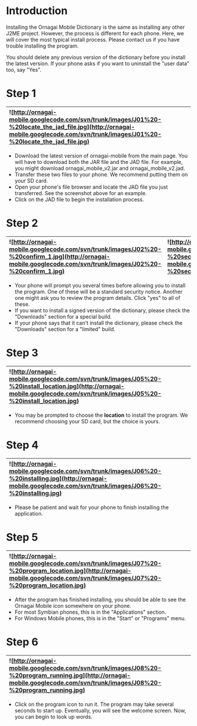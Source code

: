 # Introduction #

Installing the Ornagai Mobile Dictionary is the same as installing any other J2ME project. However, the process is different for each phone. Here, we will cover the most typical install process. Please contact us if you have trouble installing the program.

You should delete any previous version of the dictionary before you install the latest version. If your phone asks if you want to uninstall the "user data" too, say "Yes".


# Step 1 #

| ![http://ornagai-mobile.googlecode.com/svn/trunk/images/J01%20-%20locate_the_jad_file.jpg](http://ornagai-mobile.googlecode.com/svn/trunk/images/J01%20-%20locate_the_jad_file.jpg) |
|:------------------------------------------------------------------------------------------------------------------------------------------------------------------------------------|

  * Download the latest version of ornagai-mobile from the main page. You will have to download both the JAR file and the JAD file. For example, you might download ornagai\_mobile\_v2.jar and ornagai\_mobile\_v2.jad.
  * Transfer these two files to your phone. We recommend putting them on your SD card.
  * Open your phone's file browser and locate the JAD file you just transferred. See the screenshot above for an example.
  * Click on the JAD file to begin the installation process.

# Step 2 #

| ![http://ornagai-mobile.googlecode.com/svn/trunk/images/J02%20-%20confirm_1.jpg](http://ornagai-mobile.googlecode.com/svn/trunk/images/J02%20-%20confirm_1.jpg) | ![http://ornagai-mobile.googlecode.com/svn/trunk/images/J03%20-%20security_notice.jpg](http://ornagai-mobile.googlecode.com/svn/trunk/images/J03%20-%20security_notice.jpg) | ![http://ornagai-mobile.googlecode.com/svn/trunk/images/J04%20-%20program_details.jpg](http://ornagai-mobile.googlecode.com/svn/trunk/images/J04%20-%20program_details.jpg) |
|:----------------------------------------------------------------------------------------------------------------------------------------------------------------|:----------------------------------------------------------------------------------------------------------------------------------------------------------------------------|:----------------------------------------------------------------------------------------------------------------------------------------------------------------------------|

  * Your phone will prompt you several times before allowing you to install the program. One of these will be a standard security notice. Another one might ask you to review the program details. Click "yes" to all of these.
  * If you want to install a signed version of the dictionary, please check the "Downloads" section for a special build.
  * If your phone says that it can't install the dictionary, please check the "Downloads" section for a "limited" build.

# Step 3 #

| ![http://ornagai-mobile.googlecode.com/svn/trunk/images/J05%20-%20install_location.jpg](http://ornagai-mobile.googlecode.com/svn/trunk/images/J05%20-%20install_location.jpg) |
|:------------------------------------------------------------------------------------------------------------------------------------------------------------------------------|

  * You may be prompted to choose the **location** to install the program. We recommend choosing your SD card, but the choice is yours.

# Step 4 #

| ![http://ornagai-mobile.googlecode.com/svn/trunk/images/J06%20-%20installing.jpg](http://ornagai-mobile.googlecode.com/svn/trunk/images/J06%20-%20installing.jpg) |
|:------------------------------------------------------------------------------------------------------------------------------------------------------------------|

  * Please be patient and wait for your phone to finish installing the application.

# Step 5 #

| ![http://ornagai-mobile.googlecode.com/svn/trunk/images/J07%20-%20program_location.jpg](http://ornagai-mobile.googlecode.com/svn/trunk/images/J07%20-%20program_location.jpg) |
|:------------------------------------------------------------------------------------------------------------------------------------------------------------------------------|

  * After the program has finished installing, you should be able to see the Ornagai Mobile icon somewhere on your phone.
  * For most Symbian phones, this is in the "Applications" section.
  * For Windows Mobile phones, this is in the "Start" or "Programs" menu.

# Step 6 #

| ![http://ornagai-mobile.googlecode.com/svn/trunk/images/J08%20-%20program_running.jpg](http://ornagai-mobile.googlecode.com/svn/trunk/images/J08%20-%20program_running.jpg) |
|:----------------------------------------------------------------------------------------------------------------------------------------------------------------------------|

  * Click on the program icon to run it. The program may take several seconds to start up. Eventually, you will see the welcome screen. Now, you can begin to look up words.